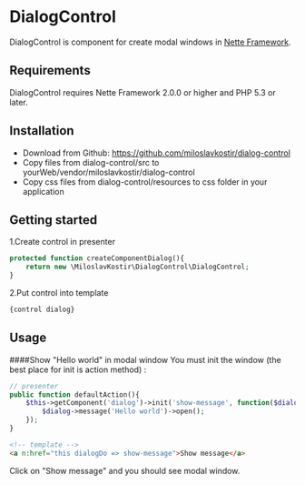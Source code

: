DialogControl
=============

DialogControl is component for create modal windows in [Nette Framework](http://nette.org/en/). 


Requirements
------------

DialogControl requires Nette Framework 2.0.0 or higher and PHP 5.3 or later.


Installation
------------

- Download from Github: <https://github.com/miloslavkostir/dialog-control>
- Copy files from dialog-control/src to yourWeb/vendor/miloslavkostir/dialog-control
- Copy css files from dialog-control/resources to css folder in your application


Getting started
---------------

1.Create control in presenter
```php
protected function createComponentDialog(){
	return new \MiloslavKostir\DialogControl\DialogControl;
}
```

2.Put control into template
```html
{control dialog} 
```


Usage
-----

####Show "Hello world" in modal window
You must init the window (the best place for init is action method) :
```php
// presenter
public function defaultAction(){
	$this->getComponent('dialog')->init('show-message', function($dialog){
		$dialog->message('Hello world')->open();
	});
}
```

```html
<!-- template -->
<a n:href="this dialogDo => show-message">Show message</a>
```
Click on "Show message" and you should see modal window.
